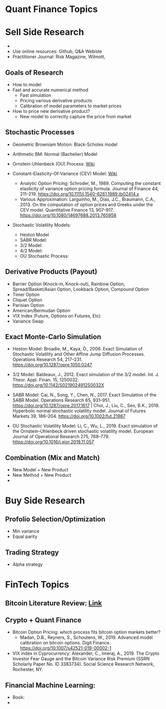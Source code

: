 # Quant Finance Topics

# Sell Side Research
* 
* Use online resources: Github, Q&A Webiste
* Practitioner Journal: Risk Magazine, Wilmott, 

## Goals of Research
* How to model 
* Fast and accurate numerical method
  * Fast simulation
  * Pricing various derivative products
  * Calibration of model parameters to market prices
* How to price new derivative product?
  * New model to correctly capture the price from market

## Stochastic Processes
* Geometric Browniam Motion: Black-Scholes model
* Arithmetic BM: Normal (Bachelier) Model 
* Ornstein-Uhlenbeck (OU) Process: [Wiki](https://en.wikipedia.org/wiki/Ornstein%E2%80%93Uhlenbeck_process)
* Constant-Elasticity-Of-Variance (CEV) Model: [Wiki](https://en.wikipedia.org/wiki/Constant_elasticity_of_variance_model)
  * Analytic Option Pricing: Schroder, M., 1989. Computing the constant elasticity of variance option pricing formula. Journal of Finance 44, 211–219. https://doi.org/10.1111/j.1540-6261.1989.tb02414.x
  * Various Approximation: Larguinho, M., Dias, J.C., Braumann, C.A., 2013. On the computation of option prices and Greeks under the CEV model. Quantitative Finance 13, 907–917. https://doi.org/10.1080/14697688.2013.765958

* Stochastic Volatility Models:
  * Heston Model
  * SABR Model:
  * 3/2 Model:
  * 4/2 Model:
  * OU Stochastic Process:
  
## Derivative Products (Payout)
* Barrier Option (Knock-in, Knock-out), Rainbow Option, Spread/Basket/Asian Option, Lookback Option, Compound Option
* Timer Option
* Cliquet Option
* Parisian Option
* American/Bermudan Option
* VIX Index (Future, Options on Futures, Etc)
* Variance Swap

## Exact Monte-Carlo Simulation
* Heston Model: Broadie, M., Kaya, Ö., 2006. Exact Simulation of Stochastic Volatility and Other Affine Jump Diffusion Processes. Operations Research 54, 217–231. https://doi.org/10.1287/opre.1050.0247

* 3/2 Model: Baldeaux, J., 2012. Exact simulation of the 3/2 model. Int. J. Theor. Appl. Finan. 15, 1250032. https://doi.org/10.1142/S021902491250032X 
* SABR Model: Cai, N., Song, Y., Chen, N., 2017. Exact Simulation of the SABR Model. Operations Research 65, 931–951. https://doi.org/10.1287/opre.2017.1617 | Choi, J., Liu, C., Seo, B.K., 2019. Hyperbolic normal stochastic volatility model. Journal of Futures Markets 39, 186–204. https://doi.org/10.1002/fut.21967
* OU Stochastic Volatility Model: Li, C., Wu, L., 2019. Exact simulation of the Ornstein–Uhlenbeck driven stochastic volatility model. European Journal of Operational Research 275, 768–779. https://doi.org/10.1016/j.ejor.2018.11.057

  


## Combination (Mix and Match)
* New Model + New Product
* New Method + New Product
* 

# Buy Side Research

## Profolio Selection/Optimization
* Min variance
* Equal parity

## Trading Strategy
* Alpha strategy

# FinTech Topics

## Bitcoin Literature Review: [Link](https://github.com/PHBS/RM-F1/blob/master/files/bitcoin_finance_review.md)

## Crypto + Quant Finance
* Bitcoin Option Pricing: which process fits bitcoin option markets better?
  * Madan, D.B., Reyners, S., Schoutens, W., 2019. Advanced model calibration on bitcoin options. Digit Finance. https://doi.org/10.1007/s42521-019-00002-1
* VIX index in Cyprocurrency: Alexander, C., Imeraj, A., 2019. The Crypto Investor Fear Gauge and the Bitcoin Variance Risk Premium (SSRN Scholarly Paper No. ID 3383734). Social Science Research Network, Rochester, NY.

## Financial Machine Learning:
* Book: 
*

